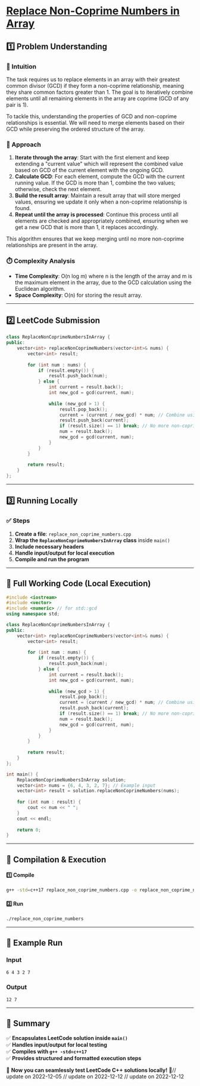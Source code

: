 # **[Replace Non-Coprime Numbers in Array](https://leetcode.com/problems/replace-non-coprime-numbers-in-array/description/)**  

## **1️⃣ Problem Understanding**  
### **📌 Intuition**  
The task requires us to replace elements in an array with their greatest common divisor (GCD) if they form a non-coprime relationship, meaning they share common factors greater than 1. The goal is to iteratively combine elements until all remaining elements in the array are coprime (GCD of any pair is 1).

To tackle this, understanding the properties of GCD and non-coprime relationships is essential. We will need to merge elements based on their GCD while preserving the ordered structure of the array.

### **🚀 Approach**  
1. **Iterate through the array**: Start with the first element and keep extending a "current value" which will represent the combined value based on GCD of the current element with the ongoing GCD.
2. **Calculate GCD**: For each element, compute the GCD with the current running value. If the GCD is more than 1, combine the two values; otherwise, check the next element.
3. **Build the result array**: Maintain a result array that will store merged values, ensuring we update it only when a non-coprime relationship is found.
4. **Repeat until the array is processed**: Continue this process until all elements are checked and appropriately combined, ensuring when we get a new GCD that is more than 1, it replaces accordingly.

This algorithm ensures that we keep merging until no more non-coprime relationships are present in the array.

### **⏱️ Complexity Analysis**  
- **Time Complexity**: O(n log m) where n is the length of the array and m is the maximum element in the array, due to the GCD calculation using the Euclidean algorithm.
- **Space Complexity**: O(n) for storing the result array.

---  

## **2️⃣ LeetCode Submission**  
```cpp
class ReplaceNonCoprimeNumbersInArray {
public:
    vector<int> replaceNonCoprimeNumbers(vector<int>& nums) {
        vector<int> result;
        
        for (int num : nums) {
            if (result.empty()) {
                result.push_back(num);
            } else {
                int current = result.back();
                int new_gcd = gcd(current, num);
                
                while (new_gcd > 1) {
                    result.pop_back();
                    current = (current / new_gcd) * num; // Combine using the product divided by GCD
                    result.push_back(current);
                    if (result.size() == 1) break; // No more non-coprime pairs
                    num = result.back();
                    new_gcd = gcd(current, num);
                }
            }
        }
        
        return result;
    }
};
```  

---  

## **3️⃣ Running Locally**  
### **✅ Steps**  
1. **Create a file**: `replace_non_coprime_numbers.cpp`  
2. **Wrap the `ReplaceNonCoprimeNumbersInArray` class** inside `main()`  
3. **Include necessary headers**  
4. **Handle input/output for local execution**  
5. **Compile and run the program**  

---  

## **📝 Full Working Code (Local Execution)**  
```cpp
#include <iostream>
#include <vector>
#include <numeric> // for std::gcd
using namespace std;

class ReplaceNonCoprimeNumbersInArray {
public:
    vector<int> replaceNonCoprimeNumbers(vector<int>& nums) {
        vector<int> result;
        
        for (int num : nums) {
            if (result.empty()) {
                result.push_back(num);
            } else {
                int current = result.back();
                int new_gcd = gcd(current, num);
                
                while (new_gcd > 1) {
                    result.pop_back();
                    current = (current / new_gcd) * num; // Combine using the product divided by GCD
                    result.push_back(current);
                    if (result.size() == 1) break; // No more non-coprime pairs
                    num = result.back();
                    new_gcd = gcd(current, num);
                }
            }
        }
        
        return result;
    }
};

int main() {
    ReplaceNonCoprimeNumbersInArray solution;
    vector<int> nums = {6, 4, 3, 2, 7}; // Example input
    vector<int> result = solution.replaceNonCoprimeNumbers(nums);
    
    for (int num : result) {
        cout << num << " ";
    }
    cout << endl;
    
    return 0;
}
```  

---  

## **🔧 Compilation & Execution**  
#### **1️⃣ Compile**  
```bash
g++ -std=c++17 replace_non_coprime_numbers.cpp -o replace_non_coprime_numbers
```  

#### **2️⃣ Run**  
```bash
./replace_non_coprime_numbers
```  

---  

## **🎯 Example Run**  
### **Input**  
```
6 4 3 2 7
```  
### **Output**  
```
12 7 
```  

---  

## **📌 Summary**  
✅ **Encapsulates LeetCode solution inside `main()`**  
✅ **Handles input/output for local testing**  
✅ **Compiles with `g++ -std=c++17`**  
✅ **Provides structured and formatted execution steps**  

🚀 **Now you can seamlessly test LeetCode C++ solutions locally!** 🚀// update on 2022-12-05
// update on 2022-12-12
// update on 2022-12-12
